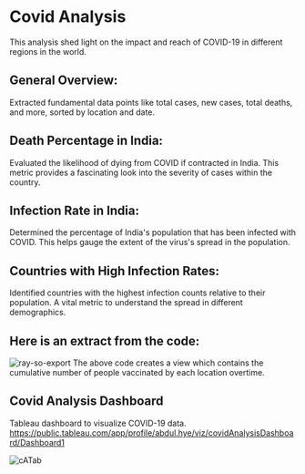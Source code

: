 # Covid Analysis
This analysis shed light on the impact and reach of COVID-19 in different regions in the world.

## General Overview:
Extracted fundamental data points like total cases, new cases, total deaths, and more, sorted by location and date.

## Death Percentage in India:
Evaluated the likelihood of dying from COVID if contracted in India. This metric provides a fascinating look into the severity of cases within the country.

## Infection Rate in India:
Determined the percentage of India's population that has been infected with COVID. This helps gauge the extent of the virus's spread in the population.

## Countries with High Infection Rates:
Identified countries with the highest infection counts relative to their population. A vital metric to understand the spread in different demographics.

## Here is an extract from the code:
![ray-so-export](https://github.com/abdhye/covidAnalysis/assets/56081405/e3d6aaf9-d073-45df-b889-e38c268e539a)
The above code creates a view which contains the cumulative number of people vaccinated by each location overtime.

## Covid Analysis Dashboard
Tableau dashboard to visualize COVID-19 data. https://public.tableau.com/app/profile/abdul.hye/viz/covidAnalysisDashboard/Dashboard1

![cATab](https://github.com/abdhye/covidAnalysis/assets/56081405/8e67fc33-70e5-4783-b3a8-ba1a0e53bb6e)
